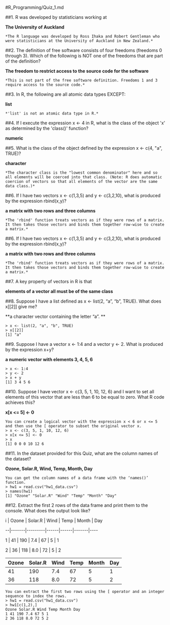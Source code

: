 #R_Programming/Quiz_1.md

##1. R was developed by statisticians working at

**The University of Auckland**

	*The R language was developed by Ross Ihaka and Robert Gentleman who were statisticians at the University of Auckland in New Zealand.*

##2. The definition of free software consists of four freedoms (freedoms 0 through 3). Which of the following is NOT one of the freedoms that are part of the definition?

**The freedom to restrict access to the source code for the software**

	*This is not part of the free software definition. Freedoms 1 and 3 require access to the source code.*

##3. In R, the following are all atomic data types EXCEPT:

**list**

	*'list' is not an atomic data type in R.*

##4. If I execute the expression x <- 4 in R, what is the class of the object 'x' as determined by the 'class()' function?

**numeric**

##5. What is the class of the object defined by the expression x <- c(4, "a", TRUE)?

**character**

	*The character class is the "lowest common denominator" here and so all elements will be coerced into that class. (Note: R does automatic coercion of vectors so that all elements of the vector are the same data class.)*

##6. If I have two vectors x <- c(1,3,5) and y <- c(3,2,10), what is produced by the expression rbind(x,y)?

**a matrix with two rows and three columns**

	*The 'rbind' function treats vectors as if they were rows of a matrix. It then takes those vectors and binds them together row-wise to create a matrix.*

##6. If I have two vectors x <- c(1,3,5) and y <- c(3,2,10), what is produced by the expression rbind(x,y)?

**a matrix with two rows and three columns**

	*The 'rbind' function treats vectors as if they were rows of a matrix. It then takes those vectors and binds them together row-wise to create a matrix.*

##7. A key property of vectors in R is that

**elements of a vector all must be of the same class**

##8. Suppose I have a list defined as x <- list(2, “a”, “b”, TRUE). What does x[[2]] give me?

**a character vector containing the letter “a”. **

	> x <- list(2, "a", "b", TRUE)
	> x[[2]]
	[1] "a"

##9. Suppose I have a vector x <- 1:4 and a vector y <- 2. What is produced by the expression x+y? 

**a numeric vector with elements 3, 4, 5, 6**

	> x <- 1:4
	> y <- 2
	> x + y
	[1] 3 4 5 6

##10. Suppose I have vector x <- c(3, 5, 1, 10, 12, 6) and I want to set all elements of this vector that are less than 6 to be equal to zero. What R code achieves this? 

**x[x <= 5] <- 0**

	You can create a logical vector with the expression x < 6 or x <= 5 and then use the [ operator to subset the original vector x.
	> x <- c(3, 5, 1, 10, 12, 6)
	> x[x <= 5] <- 0
	> x
	[1] 0 0 0 10 12 6

##11. In the dataset provided for this Quiz, what are the column names of the dataset?

**Ozone, Solar.R, Wind, Temp, Month, Day**

	You can get the column names of a data frame with the ‘names()’ function.
	> hw1 = read.csv("hw1_data.csv")
	> names(hw1)
	[1] "Ozone" "Solar.R" "Wind" "Temp" "Month" "Day"

##12. Extract the first 2 rows of the data frame and print them to the console. What does the output look like?

 i | Ozone | Solar.R | Wind | Temp | Month | Day

 --|-------|---------|------|------|-------|----

 1 | 41 | 190 | 7.4 | 67 | 5 | 1

 2 | 36 | 118 | 8.0 | 72 | 5 | 2



| Ozone  | Solar.R  | Wind  | Temp  | Month  | Day  |
| ------ | -------- | ----- | ----- | ------ | ---- |
| 41  | 190  | 7.4  | 67  | 5  | 1  |
| 36  | 118  | 8.0  | 72  | 5  | 2  |



	You can extract the first two rows using the [ operator and an integer sequence to index the rows.
	> hw1 = read.csv("hw1_data.csv")
	> hw1[c(1,2),]
	Ozone Solar.R Wind Temp Month Day
	1 41 190 7.4 67 5 1
	2 36 118 8.0 72 5 2


